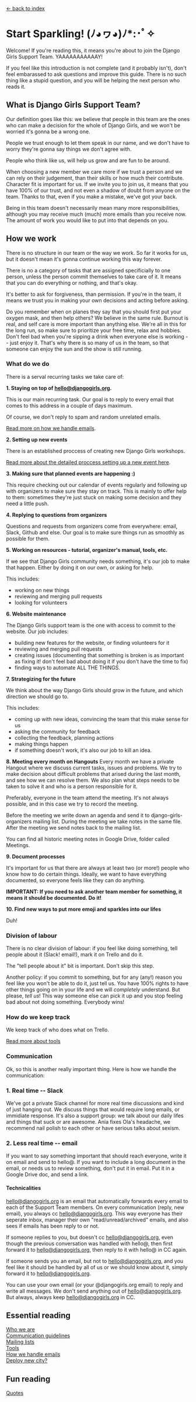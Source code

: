 [<- back to index](../README.md)

# Start Sparkling! (ﾉ◕ヮ◕)ﾉ*:･ﾟ✧

Welcome! If you're reading this, it means you're about to join the Django Girls Support Team. YAAAAAAAAAAAY!

If you feel like this introduction is not complete (and it probably isn't), don't feel embarassed to ask questions and improve this guide. There is no such thing like a stupid question, and you will be helping the next person who reads it.

## What is Django Girls Support Team?

Our definition goes like this: we believe that people in this team are the ones who can make a decision for the whole of Django Girls, and we won't be worried it's gonna be a wrong one. 

People we trust enough to let them speak in our name, and we don't have to worry they're gonna say things we don't agree with. 

People who think like us, will help us grow and are fun to be around. 

When choosing a new member we care more if we trust a person and we can rely on their judgement, than their skills or how much their contribute. Character fit is important for us. If we invite you to join us, it means that you have 100% of our trust, and not even a shadow of doubt from anyone on the team. Thanks to that, even if you make a mistake, we've got your back. 

Being in this team doesn't necessarily mean many more responsibilities, although you may receive much (much) more emails than you receive now. The amount of work you would like to put into that depends on you. 

## How we work

There is no structure in our team or the way we work. So far it works for us, but it doesn't mean it's gonna continue working this way forever.

There is no a category of tasks that are assigned specificially to one person, unless the person commit themselves to take care of it. It means that you can do everything or nothing, and that's okay. 

It's better to ask for forgiveness, than permission. If you're in the team, it means we trust you in making your own decisions and acting before asking. 

Do you remember when on planes they say that you should first put your oxygen mask, and then help others? We believe in the same rule. Burnout is real, and self care is more important than anything else. We're all in this for the long run, so make sure to prioritize your free time, relax and hobbies. Don't feel bad when you're sipping a drink when everyone else is working -- just enjoy it. That's why there is so many of us in the team, so that someone can enjoy the sun and the show is still running. 

### What do we do

There is a serval recurring tasks we take care of: 

**1. Staying on top of hello@djangogirls.org.**

This is our main recurring task. Our goal is to reply to every email that comes to this address in a couple of days maximum. 

Of course, we don't reply to spam and random unrelated emails. 

[Read more on how we handle emails](rainbows/emails.md).

**2. Setting up new events**

There is an established proccess of creating new Django Girls workshops. 

[Read more about the detailed proccess setting up a new event here](process/new-event.md).

**3. Making sure that planned events are happening :)**

This require checking out our calendar of events regularly and following up with organizers to make sure they stay on track. This is mainly to offer help to them: sometimes they're just stuck on making some decision and they need a little push.

**4. Replying to questions from organizers**

Questions and requests from organizers come from everywhere: email, Slack, Github and else. Our goal is to make sure things run as smoothly as possible for them. 

**5. Working on resources - tutorial, organizer's manual, tools, etc.**

If we see that Django Girls community needs something, it's our job to make that happen. Either by doing it on our own, or asking for help. 

This includes:

- working on new things
- reviewing and merging pull requests
- looking for volunteers

**6. Website maintenance**

The Django Girls support team is the one with access to commit to the website. Our job includes:

- building new features for the website, or finding volunteers for it
- reviewing and merging pull requests
- creating issues (documenting that something is broken is as important as fixing it! don't feel bad about doing it if you don't have the time to fix)
- finding ways to automate ALL THE THINGS.

**7. Strategizing for the future**

We think about the way Django Girls should grow in the future, and which direction we should go to. 

This includes:
- coming up with new ideas, convincing the team that this make sense for us
- asking the community for feedback
- collecting the feedback, planning actions
- making things happen
- if something doesn't work, it's also our job to kill an idea.

**8. Meeting every month on Hangouts**
Every month we have a private Hangout where we discuss current tasks, issues and problems. We try to make decision about difficult problems that arised during the last month, and see how we can resolve them. We also plan what steps needs to be taken to solve it and who is a person responsible for it.

Preferably, everyone in the team attend the meeting. It's not always possible, and in this case we try to record the meeting.

Before the meeting we write down an agenda and send it to django-girls-organizers mailing list. During the meeting we take notes in the same file. After the meeting we send notes back to the mailing list. 

You can find all historic meeting notes in Google Drive, folder called Meetings.

**9. Document processes**

It's important for us that there are always at least two (or more!) people who know how to do certain things. Ideally, we want to have everything documented, so everyone feels like they can do anything. 

**IMPORTANT: If you need to ask another team member for something, it means it should be documented. Do it!**

**10. Find new ways to put more emoji and sparkles into our lifes**

Duh!


### Division of labour

There is no clear division of labour: if you feel like doing something, tell people about it (Slack! email!), mark it on Trello and do it. 

The "tell people about it" bit is important. Don't skip this step.

Another policy: if you commit to something, but for any (any!) reason you feel like you won't be able to do it, just tell us. You have 100% rights to have other things going on in your life and we will *completely* understand. But please, *tell us*! This way someone else can pick it up and you stop feeling bad about not doing something. Everybody wins!

### How do we keep track

We keep track of who does what on Trello. 

[Read more about tools](tools.md)

### Communication

Ok, so this is another really important thing. Here is how we handle the communication:

### 1. Real time -- Slack

We've got a private Slack channel for more real time discussions and kind of just hanging out. We discuss things that would require long emails, or immidiate response. It's also a support group: we talk about our daily lifes and things that suck or are awesome. Ania fixes Ola's headache, we recommend nail polish to each other or have serious talks about sexism. 

### 2. Less real time -- email

If you want to say something important that should reach everyone, write it on email and send to hello@. If you want to include a long document in the email, or needs us to review something, don't put it in email. Put it in a Google Drive doc, and send a link. 

#### Technicalities

hello@djangogirls.org is an email that automatically forwards every email to each of the Support Team members. On every communication (reply, new email), you always cc hello@djangogirls.org. This way everyone has their seperate inbox, manager their own "read/unread/archived" emails, and also sees if emails has been reply to or not. 

If someone replies to you, but doesn't cc hello@djangogirls.org, even though the previous conversation was handled with hello@, then first forward it to hello@djangogirls.org, then reply to it with hello@ in CC again.

If someone sends you an email, but not to hello@djangogirls.org, and you feel like it should be handled by all of us or we should know about it, simply forward it to hello@djangogirls.org.

You can use your own email (or your @djangogirls.org email) to reply and write all messages. We don't send anything out of hello@djangogirls.org. But always, always keep hello@djangogirls.org in CC.

## Essential reading

[Who we are](../rainbows/values.md)  
[Communication guidelines]()  
[Mailing lists](mailing-lists.md)  
[Tools](tools.md)  
[How we handle emails](../rainbows/emails.md)  
[Deploy new city?]()  

## Fun reading

[Quotes]()